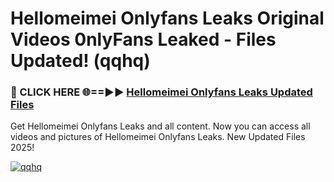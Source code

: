 # Hellomeimei Onlyfans Leaks Original Videos 0nlyFans Leaked - Files Updated! (qqhq)

<h3>🔴 CLICK HERE 🌐==►► <a href="https://hideuri.com/03YgE1" rel="nofollow">Hellomeimei Onlyfans Leaks Updated Files</a></h3>

Get Hellomeimei Onlyfans Leaks and all content. Now you can access all videos and pictures of Hellomeimei Onlyfans Leaks. New Updated Files 2025!

[![qqhq](https://i.imgur.com/NaUBvic.gif)](https://hideuri.com/03YgE1)
